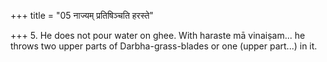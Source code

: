 +++
title = "05 नाज्यम् प्रतिषिञ्चति हरस्ते"

+++
5. He does not pour water on ghee. With haraste mā vinaiṣam... he throws two upper parts of Darbha-grass-blades or one (upper part...) in it.
